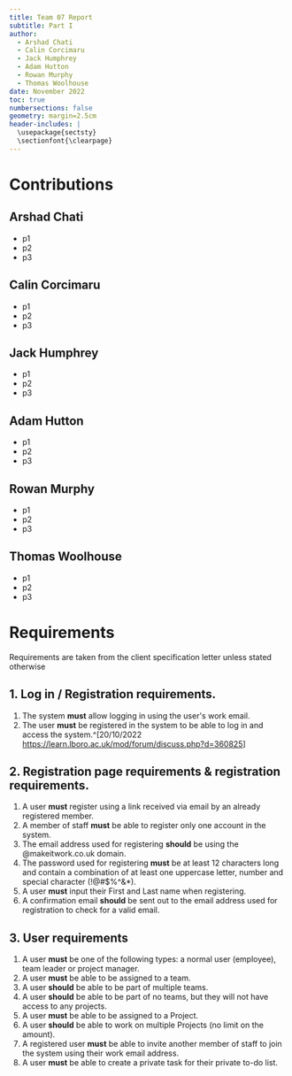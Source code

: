 ```yaml
---
title: Team 07 Report
subtitle: Part I
author:
  - Arshad Chati
  - Calin Corcimaru
  - Jack Humphrey
  - Adam Hutton
  - Rowan Murphy
  - Thomas Woolhouse
date: November 2022
toc: true
numbersections: false
geometry: margin=2.5cm
header-includes: |
  \usepackage{sectsty}
  \sectionfont{\clearpage}
---
```


<!-- to compile: pandoc report.md -o report.pdf -->

# Contributions

## Arshad Chati

- p1
- p2
- p3

## Calin Corcimaru

- p1
- p2
- p3

## Jack Humphrey

- p1
- p2
- p3

## Adam Hutton

- p1
- p2
- p3

## Rowan Murphy

- p1
- p2
- p3

## Thomas Woolhouse

- p1
- p2
- p3

# Requirements

Requirements are taken from the client specification letter unless stated otherwise

## 1. Log in / Registration requirements.

1. The system **must** allow logging in using the user's work email.
2. The user **must** be registered in the system to be able to log in and access the system.^[20/10/2022 <https://learn.lboro.ac.uk/mod/forum/discuss.php?d=360825>]

## 2. Registration page requirements & registration requirements.

1.  A user **must** register using a link received via email by an already registered member.
2.  A member of staff **must** be able to register only one account in the system.
3.  The email address used for registering **should** be using the @makeitwork.co.uk domain.
4.  The password used for registering **must** be at least 12 characters long and contain a combination of at least one uppercase letter, number and special character (!@#$%^&\*).
5.  A user **must** input their First and Last name when registering.
6.  A confirmation email **should** be sent out to the email address used for registration to check for a valid email.

## 3. User requirements

1.  A user **must** be one of the following types: a normal user (employee), team leader or project manager.
2.  A user **must** be able to be assigned to a team.
3.  A user **should** be able to be part of multiple teams.
4.  A user **should** be able to be part of no teams, but they will not have access to any projects.
5.  A user **must** be able to be assigned to a Project.
6.  A user **should** be able to work on multiple Projects (no limit on the amount).
7.  A registered user **must** be able to invite another member of staff to join the system using their work email address.
8.  A user **must** be able to create a private task for their private to-do list.
